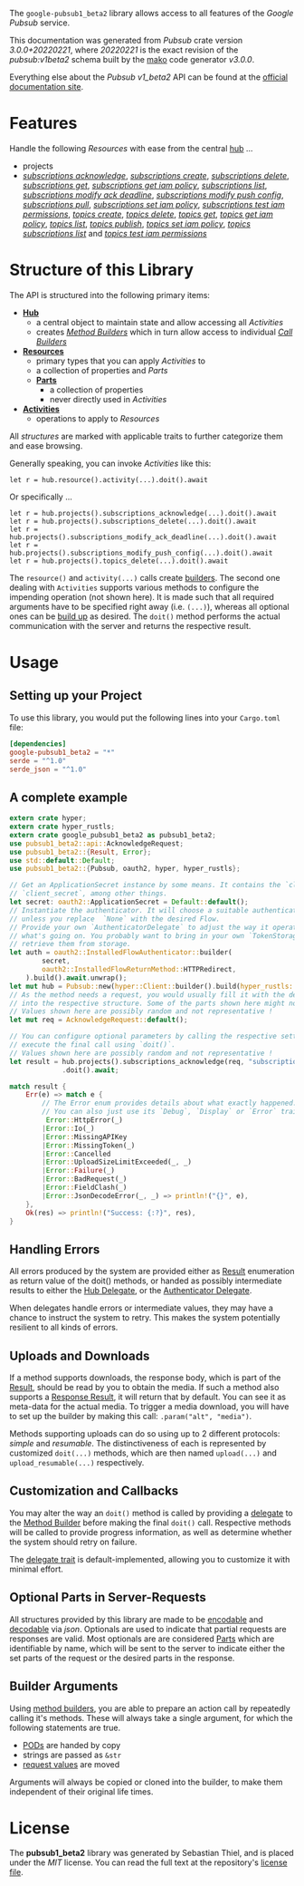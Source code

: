 <!---
DO NOT EDIT !
This file was generated automatically from 'src/mako/api/README.md.mako'
DO NOT EDIT !
-->
The `google-pubsub1_beta2` library allows access to all features of the *Google Pubsub* service.

This documentation was generated from *Pubsub* crate version *3.0.0+20220221*, where *20220221* is the exact revision of the *pubsub:v1beta2* schema built by the [mako](http://www.makotemplates.org/) code generator *v3.0.0*.

Everything else about the *Pubsub* *v1_beta2* API can be found at the
[official documentation site](https://cloud.google.com/pubsub/docs).
# Features

Handle the following *Resources* with ease from the central [hub](https://docs.rs/google-pubsub1_beta2/3.0.0+20220221/google_pubsub1_beta2/Pubsub) ... 

* projects
 * [*subscriptions acknowledge*](https://docs.rs/google-pubsub1_beta2/3.0.0+20220221/google_pubsub1_beta2/api::ProjectSubscriptionAcknowledgeCall), [*subscriptions create*](https://docs.rs/google-pubsub1_beta2/3.0.0+20220221/google_pubsub1_beta2/api::ProjectSubscriptionCreateCall), [*subscriptions delete*](https://docs.rs/google-pubsub1_beta2/3.0.0+20220221/google_pubsub1_beta2/api::ProjectSubscriptionDeleteCall), [*subscriptions get*](https://docs.rs/google-pubsub1_beta2/3.0.0+20220221/google_pubsub1_beta2/api::ProjectSubscriptionGetCall), [*subscriptions get iam policy*](https://docs.rs/google-pubsub1_beta2/3.0.0+20220221/google_pubsub1_beta2/api::ProjectSubscriptionGetIamPolicyCall), [*subscriptions list*](https://docs.rs/google-pubsub1_beta2/3.0.0+20220221/google_pubsub1_beta2/api::ProjectSubscriptionListCall), [*subscriptions modify ack deadline*](https://docs.rs/google-pubsub1_beta2/3.0.0+20220221/google_pubsub1_beta2/api::ProjectSubscriptionModifyAckDeadlineCall), [*subscriptions modify push config*](https://docs.rs/google-pubsub1_beta2/3.0.0+20220221/google_pubsub1_beta2/api::ProjectSubscriptionModifyPushConfigCall), [*subscriptions pull*](https://docs.rs/google-pubsub1_beta2/3.0.0+20220221/google_pubsub1_beta2/api::ProjectSubscriptionPullCall), [*subscriptions set iam policy*](https://docs.rs/google-pubsub1_beta2/3.0.0+20220221/google_pubsub1_beta2/api::ProjectSubscriptionSetIamPolicyCall), [*subscriptions test iam permissions*](https://docs.rs/google-pubsub1_beta2/3.0.0+20220221/google_pubsub1_beta2/api::ProjectSubscriptionTestIamPermissionCall), [*topics create*](https://docs.rs/google-pubsub1_beta2/3.0.0+20220221/google_pubsub1_beta2/api::ProjectTopicCreateCall), [*topics delete*](https://docs.rs/google-pubsub1_beta2/3.0.0+20220221/google_pubsub1_beta2/api::ProjectTopicDeleteCall), [*topics get*](https://docs.rs/google-pubsub1_beta2/3.0.0+20220221/google_pubsub1_beta2/api::ProjectTopicGetCall), [*topics get iam policy*](https://docs.rs/google-pubsub1_beta2/3.0.0+20220221/google_pubsub1_beta2/api::ProjectTopicGetIamPolicyCall), [*topics list*](https://docs.rs/google-pubsub1_beta2/3.0.0+20220221/google_pubsub1_beta2/api::ProjectTopicListCall), [*topics publish*](https://docs.rs/google-pubsub1_beta2/3.0.0+20220221/google_pubsub1_beta2/api::ProjectTopicPublishCall), [*topics set iam policy*](https://docs.rs/google-pubsub1_beta2/3.0.0+20220221/google_pubsub1_beta2/api::ProjectTopicSetIamPolicyCall), [*topics subscriptions list*](https://docs.rs/google-pubsub1_beta2/3.0.0+20220221/google_pubsub1_beta2/api::ProjectTopicSubscriptionListCall) and [*topics test iam permissions*](https://docs.rs/google-pubsub1_beta2/3.0.0+20220221/google_pubsub1_beta2/api::ProjectTopicTestIamPermissionCall)




# Structure of this Library

The API is structured into the following primary items:

* **[Hub](https://docs.rs/google-pubsub1_beta2/3.0.0+20220221/google_pubsub1_beta2/Pubsub)**
    * a central object to maintain state and allow accessing all *Activities*
    * creates [*Method Builders*](https://docs.rs/google-pubsub1_beta2/3.0.0+20220221/google_pubsub1_beta2/client::MethodsBuilder) which in turn
      allow access to individual [*Call Builders*](https://docs.rs/google-pubsub1_beta2/3.0.0+20220221/google_pubsub1_beta2/client::CallBuilder)
* **[Resources](https://docs.rs/google-pubsub1_beta2/3.0.0+20220221/google_pubsub1_beta2/client::Resource)**
    * primary types that you can apply *Activities* to
    * a collection of properties and *Parts*
    * **[Parts](https://docs.rs/google-pubsub1_beta2/3.0.0+20220221/google_pubsub1_beta2/client::Part)**
        * a collection of properties
        * never directly used in *Activities*
* **[Activities](https://docs.rs/google-pubsub1_beta2/3.0.0+20220221/google_pubsub1_beta2/client::CallBuilder)**
    * operations to apply to *Resources*

All *structures* are marked with applicable traits to further categorize them and ease browsing.

Generally speaking, you can invoke *Activities* like this:

```Rust,ignore
let r = hub.resource().activity(...).doit().await
```

Or specifically ...

```ignore
let r = hub.projects().subscriptions_acknowledge(...).doit().await
let r = hub.projects().subscriptions_delete(...).doit().await
let r = hub.projects().subscriptions_modify_ack_deadline(...).doit().await
let r = hub.projects().subscriptions_modify_push_config(...).doit().await
let r = hub.projects().topics_delete(...).doit().await
```

The `resource()` and `activity(...)` calls create [builders][builder-pattern]. The second one dealing with `Activities` 
supports various methods to configure the impending operation (not shown here). It is made such that all required arguments have to be 
specified right away (i.e. `(...)`), whereas all optional ones can be [build up][builder-pattern] as desired.
The `doit()` method performs the actual communication with the server and returns the respective result.

# Usage

## Setting up your Project

To use this library, you would put the following lines into your `Cargo.toml` file:

```toml
[dependencies]
google-pubsub1_beta2 = "*"
serde = "^1.0"
serde_json = "^1.0"
```

## A complete example

```Rust
extern crate hyper;
extern crate hyper_rustls;
extern crate google_pubsub1_beta2 as pubsub1_beta2;
use pubsub1_beta2::api::AcknowledgeRequest;
use pubsub1_beta2::{Result, Error};
use std::default::Default;
use pubsub1_beta2::{Pubsub, oauth2, hyper, hyper_rustls};

// Get an ApplicationSecret instance by some means. It contains the `client_id` and 
// `client_secret`, among other things.
let secret: oauth2::ApplicationSecret = Default::default();
// Instantiate the authenticator. It will choose a suitable authentication flow for you, 
// unless you replace  `None` with the desired Flow.
// Provide your own `AuthenticatorDelegate` to adjust the way it operates and get feedback about 
// what's going on. You probably want to bring in your own `TokenStorage` to persist tokens and
// retrieve them from storage.
let auth = oauth2::InstalledFlowAuthenticator::builder(
        secret,
        oauth2::InstalledFlowReturnMethod::HTTPRedirect,
    ).build().await.unwrap();
let mut hub = Pubsub::new(hyper::Client::builder().build(hyper_rustls::HttpsConnector::with_native_roots()), auth);
// As the method needs a request, you would usually fill it with the desired information
// into the respective structure. Some of the parts shown here might not be applicable !
// Values shown here are possibly random and not representative !
let mut req = AcknowledgeRequest::default();

// You can configure optional parameters by calling the respective setters at will, and
// execute the final call using `doit()`.
// Values shown here are possibly random and not representative !
let result = hub.projects().subscriptions_acknowledge(req, "subscription")
             .doit().await;

match result {
    Err(e) => match e {
        // The Error enum provides details about what exactly happened.
        // You can also just use its `Debug`, `Display` or `Error` traits
         Error::HttpError(_)
        |Error::Io(_)
        |Error::MissingAPIKey
        |Error::MissingToken(_)
        |Error::Cancelled
        |Error::UploadSizeLimitExceeded(_, _)
        |Error::Failure(_)
        |Error::BadRequest(_)
        |Error::FieldClash(_)
        |Error::JsonDecodeError(_, _) => println!("{}", e),
    },
    Ok(res) => println!("Success: {:?}", res),
}

```
## Handling Errors

All errors produced by the system are provided either as [Result](https://docs.rs/google-pubsub1_beta2/3.0.0+20220221/google_pubsub1_beta2/client::Result) enumeration as return value of
the doit() methods, or handed as possibly intermediate results to either the 
[Hub Delegate](https://docs.rs/google-pubsub1_beta2/3.0.0+20220221/google_pubsub1_beta2/client::Delegate), or the [Authenticator Delegate](https://docs.rs/yup-oauth2/*/yup_oauth2/trait.AuthenticatorDelegate.html).

When delegates handle errors or intermediate values, they may have a chance to instruct the system to retry. This 
makes the system potentially resilient to all kinds of errors.

## Uploads and Downloads
If a method supports downloads, the response body, which is part of the [Result](https://docs.rs/google-pubsub1_beta2/3.0.0+20220221/google_pubsub1_beta2/client::Result), should be
read by you to obtain the media.
If such a method also supports a [Response Result](https://docs.rs/google-pubsub1_beta2/3.0.0+20220221/google_pubsub1_beta2/client::ResponseResult), it will return that by default.
You can see it as meta-data for the actual media. To trigger a media download, you will have to set up the builder by making
this call: `.param("alt", "media")`.

Methods supporting uploads can do so using up to 2 different protocols: 
*simple* and *resumable*. The distinctiveness of each is represented by customized 
`doit(...)` methods, which are then named `upload(...)` and `upload_resumable(...)` respectively.

## Customization and Callbacks

You may alter the way an `doit()` method is called by providing a [delegate](https://docs.rs/google-pubsub1_beta2/3.0.0+20220221/google_pubsub1_beta2/client::Delegate) to the 
[Method Builder](https://docs.rs/google-pubsub1_beta2/3.0.0+20220221/google_pubsub1_beta2/client::CallBuilder) before making the final `doit()` call. 
Respective methods will be called to provide progress information, as well as determine whether the system should 
retry on failure.

The [delegate trait](https://docs.rs/google-pubsub1_beta2/3.0.0+20220221/google_pubsub1_beta2/client::Delegate) is default-implemented, allowing you to customize it with minimal effort.

## Optional Parts in Server-Requests

All structures provided by this library are made to be [encodable](https://docs.rs/google-pubsub1_beta2/3.0.0+20220221/google_pubsub1_beta2/client::RequestValue) and 
[decodable](https://docs.rs/google-pubsub1_beta2/3.0.0+20220221/google_pubsub1_beta2/client::ResponseResult) via *json*. Optionals are used to indicate that partial requests are responses 
are valid.
Most optionals are are considered [Parts](https://docs.rs/google-pubsub1_beta2/3.0.0+20220221/google_pubsub1_beta2/client::Part) which are identifiable by name, which will be sent to 
the server to indicate either the set parts of the request or the desired parts in the response.

## Builder Arguments

Using [method builders](https://docs.rs/google-pubsub1_beta2/3.0.0+20220221/google_pubsub1_beta2/client::CallBuilder), you are able to prepare an action call by repeatedly calling it's methods.
These will always take a single argument, for which the following statements are true.

* [PODs][wiki-pod] are handed by copy
* strings are passed as `&str`
* [request values](https://docs.rs/google-pubsub1_beta2/3.0.0+20220221/google_pubsub1_beta2/client::RequestValue) are moved

Arguments will always be copied or cloned into the builder, to make them independent of their original life times.

[wiki-pod]: http://en.wikipedia.org/wiki/Plain_old_data_structure
[builder-pattern]: http://en.wikipedia.org/wiki/Builder_pattern
[google-go-api]: https://github.com/google/google-api-go-client

# License
The **pubsub1_beta2** library was generated by Sebastian Thiel, and is placed 
under the *MIT* license.
You can read the full text at the repository's [license file][repo-license].

[repo-license]: https://github.com/Byron/google-apis-rsblob/main/LICENSE.md

